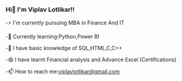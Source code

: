 ### Hi👋 I'm Viplav Lotlikar!!
-⚡  I'm currently pursuing MBA in Finance And IT

-🌱 Currently learning:Python,Power BI 

-🤔 I have basic knowledge of SQL,HTML,C,C++

-😄 I have learnt Financial analysis and Advance Excel (Certifications)

-📫 How to reach me:viplavlotlikar@gmail.com

<!--
**viplav012/viplav012** is a ✨ _special_ ✨ repository because its `README.md` (this file) appears on your GitHub profile.

Here are some ideas to get you started:

-  I’m currently working on ...
-  I’m currently working on ...
- 🌱 I’m currently learning ...Python , Power BI
- 👯 I’m looking to collaborate on ...
- 🤔 I’m looking for help with ...
- 💬 Ask me about ...
- 📫 How to reach me: ...
- 😄 Pronouns: ...
- ⚡ Fun fact: ...
-->
